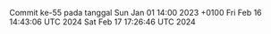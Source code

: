 Commit ke-55 pada tanggal Sun Jan 01 14:00 2023 +0100
Fri Feb 16 14:43:06 UTC 2024
Sat Feb 17 17:26:46 UTC 2024
